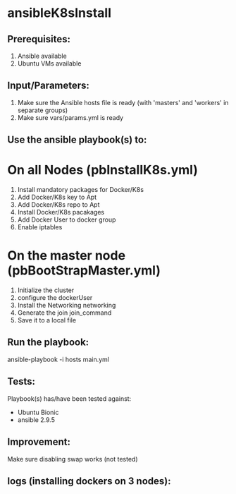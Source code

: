 # ansibleK8sInstall
## Prerequisites:
1. Ansible available
2. Ubuntu VMs available

## Input/Parameters:
1. Make sure the Ansible hosts file is ready (with 'masters' and 'workers' in separate groups)
2. Make sure vars/params.yml is ready

## Use the ansible playbook(s) to:
# On all Nodes (pbInstallK8s.yml)
1. Install mandatory packages for Docker/K8s
2. Add Docker/K8s key to Apt
3. Add Docker/K8s repo to Apt
4. Install Docker/K8s pacakages
5. Add Docker User to docker group
6. Enable iptables
# On the master node (pbBootStrapMaster.yml)
1. Initialize the cluster
2. configure the dockerUser
3. Install the Networking networking
4. Generate the join join_command
5. Save it to a local file


## Run the playbook:
ansible-playbook -i hosts main.yml

## Tests:
Playbook(s) has/have been tested against:
- Ubuntu Bionic
- ansible 2.9.5

## Improvement:
Make sure disabling swap works (not tested)

## logs (installing dockers on 3 nodes):
```
```
